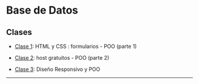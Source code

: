 # Base de Datos

## Clases

- [Clase 1](https://github.com/eugenia1984/UTN-FRSR-Programacion/blob/main/2do_anio_2do_sem/base_de_datos/clase1.md): HTML y CSS : formularios - POO (parte 1)

- [Clase 2](https://github.com/eugenia1984/UTN-FRSR-Programacion/blob/main/2do_anio_2do_sem/base_de_datos/clase2.md): host gratuitos - POO (parte 2)

- [Clase 3](https://github.com/eugenia1984/UTN-FRSR-Programacion/blob/main/2do_anio_2do_sem/base_de_datos/clase3.md): Diseño Responsivo y POO

---
